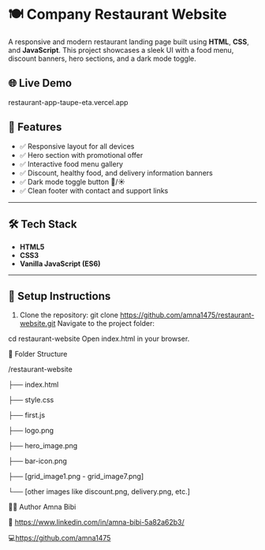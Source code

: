 # 🍽️ Company Restaurant Website

A responsive and modern restaurant landing page built using **HTML**, **CSS**, and **JavaScript**. This project showcases a sleek UI with a food menu, discount banners, hero sections, and a dark mode toggle.

## 🌐 Live Demo

restaurant-app-taupe-eta.vercel.app


## 📌 Features

- ✅ Responsive layout for all devices
- ✅ Hero section with promotional offer
- ✅ Interactive food menu gallery
- ✅ Discount, healthy food, and delivery information banners
- ✅ Dark mode toggle button 🌙/☀️
- ✅ Clean footer with contact and support links

---

## 🛠️ Tech Stack

- **HTML5**
- **CSS3**
- **Vanilla JavaScript (ES6)**

---

## 🔧 Setup Instructions

1. Clone the repository:
   git clone https://github.com/amna1475/restaurant-website.git
Navigate to the project folder:


cd restaurant-website
Open index.html in your browser.

📁 Folder Structure

/restaurant-website

├── index.html

├── style.css

├── first.js

├── logo.png

├── hero_image.png

├── bar-icon.png

├── [grid_image1.png - grid_image7.png]

└── [other images like discount.png, delivery.png, etc.]

👩‍💻 Author
Amna Bibi

💼 https://www.linkedin.com/in/amna-bibi-5a82a62b3/

💻https://github.com/amna1475 
